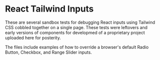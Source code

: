 # React Tailwind Inputs

These are several sandbox tests for debugging React inputs using Tailwind CSS cobbled together on a single page. These tests were leftovers and early versions of components for developmed of a proprietary project uploaded here for posterity.

The files include examples of how to override a browser's default Radio Button, Checkbox, and Range Slider inputs.

